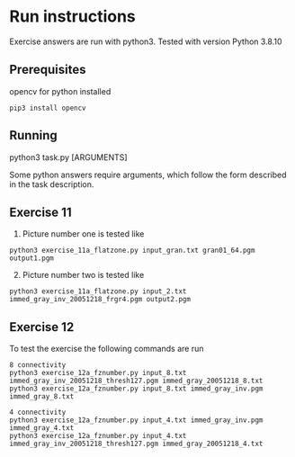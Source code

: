 # Run instructions

Exercise answers are run with python3. Tested with version Python 3.8.10

## Prerequisites

opencv for python installed

```
pip3 install opencv
```

## Running

python3 task.py [ARGUMENTS]

Some python answers require arguments, which follow the form described in the task description.


## Exercise 11

1) Picture number one is tested like

```
python3 exercise_11a_flatzone.py input_gran.txt gran01_64.pgm output1.pgm
```


2) Picture number two is tested like

```
python3 exercise_11a_flatzone.py input_2.txt immed_gray_inv_20051218_frgr4.pgm output2.pgm
```

## Exercise 12

To test the exercise the following commands are run

```
8 connectivity
python3 exercise_12a_fznumber.py input_8.txt immed_gray_inv_20051218_thresh127.pgm immed_gray_20051218_8.txt
python3 exercise_12a_fznumber.py input_8.txt immed_gray_inv.pgm immed_gray_8.txt

4 connectivity
python3 exercise_12a_fznumber.py input_4.txt immed_gray_inv.pgm immed_gray_4.txt
python3 exercise_12a_fznumber.py input_4.txt immed_gray_inv_20051218_thresh127.pgm immed_gray_20051218_4.txt
```
